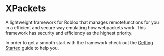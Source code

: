 # XPackets

A lightweight framework for Roblox that manages remotefunctions for you in a efficient and secure way
emulating how webpackets work. This framework has security and efficiency as the highest priority.

In order to get a smooth start with the framework check out the [Getting Started](/docs/getting-started) guide to help you.